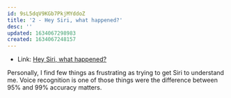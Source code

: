 ```yaml
---
id: 9sL5dqV9KGb7PkjMYddoZ
title: '2 - Hey Siri, what happened?'
desc: ''
updated: 1634067298983
created: 1634067248157
---
```


- Link: [Hey Siri, what happened?](https://www.theverge.com/22704233/siri-apple-digital-assistant-10-years-development-problems-why)

Personally, I find few things as frustrating as trying to get Siri to understand me. Voice recognition is one of those things were the difference between 95% and 99% accuracy matters. 